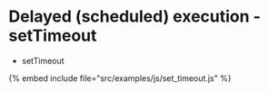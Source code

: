 # Delayed (scheduled) execution - setTimeout

* setTimeout

{% embed include file="src/examples/js/set_timeout.js" %}


